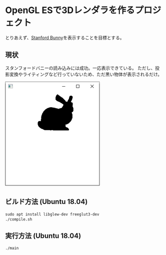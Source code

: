 # OpenGL ESで3Dレンダラを作るプロジェクト

とりあえず、[Stanford Bunny](https://ja.wikipedia.org/wiki/%E3%82%B9%E3%82%BF%E3%83%B3%E3%83%95%E3%82%A9%E3%83%BC%E3%83%89%E3%83%90%E3%83%8B%E3%83%BC)を表示することを目標とする。

## 現状
スタンフォードバニーの読み込みには成功。一応表示できている。
ただし、投影変換やライティングなど行っていないため、ただ黒い物体が表示されるだけ。

![result](result.png)

## ビルド方法 (Ubuntu 18.04)
```
sudo apt install libglew-dev freeglut3-dev
./compile.sh
```

## 実行方法 (Ubuntu 18.04)
```
./main
```